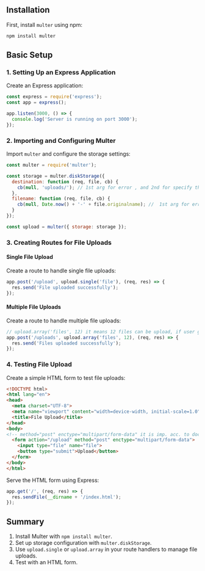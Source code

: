 ## Installation

First, install `multer` using npm:

```bash
npm install multer
```

## Basic Setup

### 1. Setting Up an Express Application

Create an Express application:

```javascript
const express = require('express');
const app = express();

app.listen(3000, () => {
  console.log('Server is running on port 3000');
});
```

### 2. Importing and Configuring Multer

Import `multer` and configure the storage settings:

```javascript
const multer = require('multer');

const storage = multer.diskStorage({
  destination: function (req, file, cb) {
    cb(null, 'uploads/'); // 1st arg for error , and 2nd for specify the directory to save files IMP. this uploads folder will not creat by multer you have to either write logic or manuel create it
  },
  filename: function (req, file, cb) {
    cb(null, Date.now() + '-' + file.originalname); //  1st arg for error , and 2nd unique name for the file so that users can upload as many file they want without clashes
  }
});

const upload = multer({ storage: storage });
```

### 3. Creating Routes for File Uploads

#### Single File Upload

Create a route to handle single file uploads:

```javascript
app.post('/upload', upload.single('file'), (req, res) => {
  res.send('File uploaded successfully');
});
```

#### Multiple File Uploads

Create a route to handle multiple file uploads:

```javascript
// upload.array('files', 12) it means 12 files can be upload, if user go beyond then you have to handle errors because it logs on server console.
app.post('/uploads', upload.array('files', 12), (req, res) => {
  res.send('Files uploaded successfully');
});
```

### 4. Testing File Upload

Create a simple HTML form to test file uploads:

```html
<!DOCTYPE html>
<html lang="en">
<head>
  <meta charset="UTF-8">
  <meta name="viewport" content="width=device-width, initial-scale=1.0">
  <title>File Upload</title>
</head>
<body>
<!-- method="post" enctype="multipart/form-data" it is imp. acc. to docs -->
  <form action="/upload" method="post" enctype="multipart/form-data">
    <input type="file" name="file">
    <button type="submit">Upload</button>
  </form>
</body>
</html>
```

Serve the HTML form using Express:

```javascript
app.get('/', (req, res) => {
  res.sendFile(__dirname + '/index.html');
});
```

## Summary

1. Install Multer with `npm install multer`.
2. Set up storage configuration with `multer.diskStorage`.
3. Use `upload.single` or `upload.array` in your route handlers to manage file uploads.
4. Test with an HTML form.

